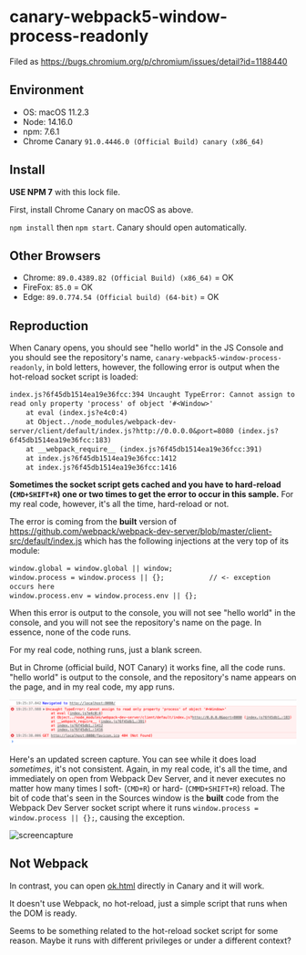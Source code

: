 # canary-webpack5-window-process-readonly

Filed as https://bugs.chromium.org/p/chromium/issues/detail?id=1188440

## Environment

- OS: macOS 11.2.3
- Node: 14.16.0
- npm: 7.6.1
- Chrome Canary `91.0.4446.0 (Official Build) canary (x86_64)`

## Install

__USE NPM 7__ with this lock file.

First, install Chrome Canary on macOS as above.

`npm install` then `npm start`. Canary should open automatically.

## Other Browsers

- Chrome: `89.0.4389.82 (Official Build) (x86_64)` = OK
- FireFox: `85.0` = OK
- Edge: `89.0.774.54 (Official build) (64-bit)` = OK

## Reproduction

When Canary opens, you should see "hello world" in the JS Console and you should see the repository's name, `canary-webpack5-window-process-readonly`, in bold letters, however, the following error is output when the hot-reload socket script is loaded:

```
index.js?6f45db1514ea19e36fcc:394 Uncaught TypeError: Cannot assign to read only property 'process' of object '#<Window>'
    at eval (index.js?e4c0:4)
    at Object../node_modules/webpack-dev-server/client/default/index.js?http://0.0.0.0&port=8080 (index.js?6f45db1514ea19e36fcc:183)
    at __webpack_require__ (index.js?6f45db1514ea19e36fcc:391)
    at index.js?6f45db1514ea19e36fcc:1412
    at index.js?6f45db1514ea19e36fcc:1416
```

__Sometimes the socket script gets cached and you have to hard-reload (`CMD+SHIFT+R`) one or two times to get the error to occur in this sample.__ For my real code, however, it's all the time, hard-reload or not.

The error is coming from the __built__ version of https://github.com/webpack/webpack-dev-server/blob/master/client-src/default/index.js which has the following injections at the very top of its module:

```
window.global = window.global || window;
window.process = window.process || {};           // <- exception occurs here
window.process.env = window.process.env || {};
```

When this error is output to the console, you will not see "hello world" in the console, and you will not see the repository's name on the page. In essence, none of the code runs.

For my real code, nothing runs, just a blank screen.

But in Chrome (official build, NOT Canary) it works fine, all the code runs. "hello world" is output to the console, and the repository's name appears on the page, and in my real code, my app runs.

![error](./error.png)

Here's an updated screen capture. You can see while it does load _sometimes_, it's not consistent. Again, in my real code, it's all the time, and immediately on open from Webpack Dev Server, and it never executes no matter how many times I soft- (`CMD+R`) or hard- (`CMMD+SHIFT+R`) reload. The bit of code that's seen in the Sources window is the __built__ code from the Webpack Dev Server socket script where it runs `window.process = window.process || {};`, causing the exception.

![screencapture](./repro-20210316+0943.gif)

## Not Webpack

In contrast, you can open [ok.html](./ok.html) directly in Canary and it will work.

It doesn't use Webpack, no hot-reload, just a simple script that runs when the DOM is ready.

Seems to be something related to the hot-reload socket script for some reason. Maybe it runs with different privileges or under a different context?
